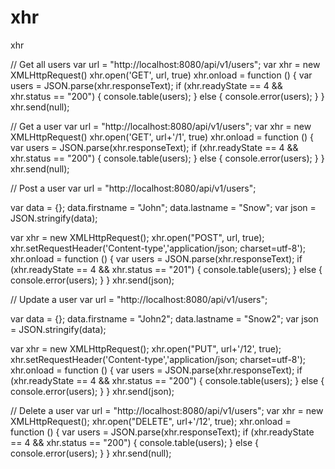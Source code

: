 # xhr
xhr



// Get all users
var url  = "http://localhost:8080/api/v1/users";
var xhr  = new XMLHttpRequest()
xhr.open('GET', url, true)
xhr.onload = function () {
	var users = JSON.parse(xhr.responseText);
	if (xhr.readyState == 4 && xhr.status == "200") {
		console.table(users);
	} else {
		console.error(users);
	}
}
xhr.send(null);


// Get a user
var url  = "http://localhost:8080/api/v1/users";
var xhr  = new XMLHttpRequest()
xhr.open('GET', url+'/1', true)
xhr.onload = function () {
	var users = JSON.parse(xhr.responseText);
	if (xhr.readyState == 4 && xhr.status == "200") {
		console.table(users);
	} else {
		console.error(users);
	}
}
xhr.send(null);


// Post a user
var url = "http://localhost:8080/api/v1/users";

var data = {};
data.firstname = "John";
data.lastname  = "Snow";
var json = JSON.stringify(data);

var xhr = new XMLHttpRequest();
xhr.open("POST", url, true);
xhr.setRequestHeader('Content-type','application/json; charset=utf-8');
xhr.onload = function () {
	var users = JSON.parse(xhr.responseText);
	if (xhr.readyState == 4 && xhr.status == "201") {
		console.table(users);
	} else {
		console.error(users);
	}
}
xhr.send(json);


// Update a user
var url = "http://localhost:8080/api/v1/users";

var data = {};
data.firstname = "John2";
data.lastname  = "Snow2";
var json = JSON.stringify(data);

var xhr = new XMLHttpRequest();
xhr.open("PUT", url+'/12', true);
xhr.setRequestHeader('Content-type','application/json; charset=utf-8');
xhr.onload = function () {
	var users = JSON.parse(xhr.responseText);
	if (xhr.readyState == 4 && xhr.status == "200") {
		console.table(users);
	} else {
		console.error(users);
	}
}
xhr.send(json);


// Delete a user
var url = "http://localhost:8080/api/v1/users";
var xhr = new XMLHttpRequest();
xhr.open("DELETE", url+'/12', true);
xhr.onload = function () {
	var users = JSON.parse(xhr.responseText);
	if (xhr.readyState == 4 && xhr.status == "200") {
		console.table(users);
	} else {
		console.error(users);
	}
}
xhr.send(null);
